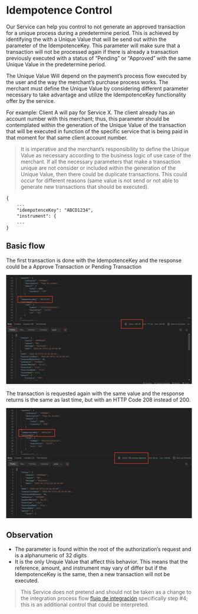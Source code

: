 # Idempotence Control

Our Service can help you control to not generate an approved transaction for a unique process during a predetermine period. This is achieved by identifying the with a Unique Value that will be send out within the parameter of the IdempotenceKey. This parameter will make sure that a transaction will not be processed again if there is already a transaction previously executed with a status of “Pending” or “Approved” with the same Unique Value in the predetermine period.

The Unique Value Will depend on the payment’s process flow executed by the user and the way the merchant’s purchase process works. The merchant must define the Unique Value by considering different parameter necessary to take advantage and utilize the IdempotenceKey functionality offer by the service.

For example: Client A will pay for Service X. The client already has an account number with this merchant; thus, this parameter should be contemplated within the generation of the Unique Value of the transaction that will be executed in function of the specific service that is being paid in that moment for that same client account number.

<!-- theme: info -->
> It is imperative and the merchant’s responsibility to define the Unique Value as necessary according to the business logic of use case of the merchant. If all the necessary parameters that make a transaction unique are not consider or included within the generation of the Unique Value, then there could be duplicate transactions. This could occur for different reasons (same value is not send or not able to generate new transactions that should be executed).

```
{
    ...
    "idempotenceKey": "ABCD1234",
    "instrument": {
    ...
}
```

## Basic flow

The first transaction is done with the IdempotenceKey and the response could be a Approve Transaction or Pending Transaction

![IdempotenceFirst.png](../assets/images/IdempotenceFirst.png)

The transaction is requested again with the same value and the response returns is the same as last time, but with an HTTP Code 208 instead of 200.

![IdempotenceSecond.png](../assets/images/IdempotenceSecond.png)


## Observation

* The parameter is found within the root of the authorization’s request and is a alphanumeric of 32 digits
* It is the only Unquie Value that affect this behavior. This means that the reference, amount, and instrument may vary of differ but if the IdempotenceKey is the same, then a new transaction will not be executed.

<!-- theme: info -->
> This Service does not pretend and should not be taken as a change to the integration process flow [flujo de integración](Flujo-de-integracion.md) specifically step #4; this is an additional control that could be interpreted.